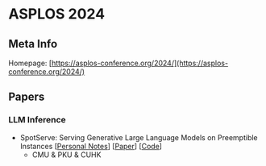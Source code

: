 # ASPLOS 2024

## Meta Info

Homepage: [https://asplos-conference.org/2024/](https://asplos-conference.org/2024/)

## Papers

### LLM Inference

* SpotServe: Serving Generative Large Language Models on Preemptible Instances \[[Personal Notes](spotserve.md)] \[[Paper](https://arxiv.org/abs/2311.15566)] \[[Code](https://github.com/Hsword/SpotServe)]
  * CMU & PKU & CUHK
